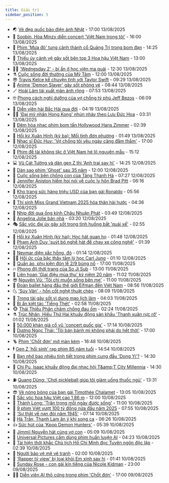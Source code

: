 ```yaml
---
title: Giải trí
sidebar_position: 5
---
```


<!-- vnexpress-giai-tri:START -->
- 🌏 [Vẻ đẹp quốc bảo điện ảnh Nhật](https://vnexpress.net/ve-dep-quoc-bao-dien-anh-nhat-4926279.html) - 17:00 13/08/2025
- 💫 [Soobin, Hòa Minzy diễn concert &#39;Việt Nam trong tôi&#39;](https://vnexpress.net/soobin-hoa-minzy-dien-concert-viet-nam-trong-toi-4926594.html) - 16:00 13/08/2025
- 🌮 [Phim &#39;Mưa đỏ&#39; tung cảnh thành cổ Quảng Trị trong bom đạn](https://vnexpress.net/phim-mua-do-tung-canh-thanh-co-quang-tri-trong-bom-dan-4926575.html) - 14:25 13/08/2025
- 🧠 [Thiếu úy cảnh vệ gây sốt bên top 3 Hoa hậu Việt Nam](https://vnexpress.net/thieu-uy-canh-ve-gay-sot-ben-top-3-hoa-hau-viet-nam-4926558.html) - 13:00 13/08/2025
- 👨‍🏫 [&#39;Wednesday 2&#39; - bí ẩn ở học viện ma quái](https://vnexpress.net/giai-tri/phim/thu-vien-phim/wednesday-533/season-2) - 12:30 13/08/2025
- ⚗️ [Cuộc sống đời thường của Mỹ Tâm](https://vnexpress.net/cuoc-song-doi-thuong-cua-my-tam-4926309.html) - 12:00 13/08/2025
- 😎 [Travis Kelce kể chuyện tình với Taylor Swift](https://vnexpress.net/travis-kelce-ke-chuyen-tinh-voi-taylor-swift-4926178.html) - 09:29 13/08/2025
- 🫣 [Anime &#39;Demon Slayer&#39; gây sốt phòng vé](https://vnexpress.net/anime-demon-slayer-gay-sot-phong-ve-4926256.html) - 08:44 13/08/2025
- 🪄 [Hoài Lâm tái xuất màn ảnh rộng](https://vnexpress.net/hoai-lam-tai-xuat-man-anh-rong-4926403.html) - 07:53 13/08/2025
- 🤓 [Phong cách nghỉ dưỡng của vợ chồng tỷ phú Jeff Bezos](https://vnexpress.net/phong-cach-nghi-duong-cua-vo-chong-ty-phu-jeff-bezos-4926261.html) - 06:09 13/08/2025
- 🫶 [Diễn viên hài Bắc Hải qua đời](https://vnexpress.net/dien-vien-hai-bac-hai-qua-doi-4926312.html) - 04:19 13/08/2025
- 🧑‍🏫 [&#39;Đại mỹ nhân Hong Kong&#39; nhún nhảy theo Lưu Đức Hoa](https://vnexpress.net/dai-my-nhan-hong-kong-nhun-nhay-theo-luu-duc-hoa-4926247.html) - 03:31 13/08/2025
- 🦄 [Đêm hòa nhạc phim bom tấn Hollywood Hans Zimmer](https://vnexpress.net/dem-hoa-nhac-phim-bom-tan-hollywood-hans-zimmer-4925541.html) - 02:39 13/08/2025
- 💫 [Hồi ký Xuân Hinh &lpar;kỳ ba&rpar;: Mối tình đơn phương](https://vnexpress.net/hoi-ky-xuan-hinh-ky-ba-moi-tinh-don-phuong-4924084.html) - 01:49 13/08/2025
- 🎊 [Nhạc sĩ Đức Huy: &#39;Vợ chồng tôi yêu ngày càng đằm thắm&#39;](https://vnexpress.net/nhac-si-duc-huy-vo-chong-toi-yeu-ngay-cang-dam-tham-4925707.html) - 17:00 12/08/2025
- 👹 [Phim đề tài không tặc ở Việt Nam hé lộ nguyên mẫu](https://vnexpress.net/phim-de-tai-khong-tac-o-viet-nam-he-lo-nguyen-mau-4926052.html) - 15:12 12/08/2025
- 💻 [Vũ Cát Tường và dàn gen Z thi &#39;Anh trai say hi&#39;](https://vnexpress.net/vu-cat-tuong-va-dan-gen-z-thi-anh-trai-say-hi-4925992.html) - 14:25 12/08/2025
- 🤡 [Dàn sao phim &#39;Ghost&#39; sau 35 năm](https://vnexpress.net/dan-sao-phim-ghost-sau-35-nam-4925286.html) - 12:00 12/08/2025
- 🥰 [Cuộc sống bên chồng con của Tăng Thanh Hà](https://vnexpress.net/cuoc-song-ben-chong-con-cua-tang-thanh-ha-4925486.html) - 07:27 12/08/2025
- 🚀 [Jennifer Aniston hiếm hoi nói về cuộc ly hôn Brad Pitt](https://vnexpress.net/jennifer-aniston-hiem-hoi-noi-ve-cuoc-ly-hon-brad-pitt-4925788.html) - 06:16 12/08/2025
- 📝 [Kho trang sức hàng triệu USD của bạn gái Ronaldo](https://vnexpress.net/kho-trang-suc-hang-trieu-usd-cua-ban-gai-ronaldo-4925719.html) - 05:56 12/08/2025
- 🐲 [Thí sinh Miss Grand Vietnam 2025 hóa thân hài hước](https://vnexpress.net/thi-sinh-miss-grand-vietnam-2025-hoa-than-hai-huoc-4925606.html) - 04:36 12/08/2025
- 🎃 [Nhịp đời qua ống kính Châu Nhuận Phát](https://vnexpress.net/nhip-doi-qua-ong-kinh-chau-nhuan-phat-4925722.html) - 03:49 12/08/2025
- 🤠 [Angelina Jolie bán nhà](https://vnexpress.net/angelina-jolie-ban-nha-4925684.html) - 03:20 12/08/2025
- 🎭 [Sắc vóc đại úy gây sốt trong tình huống bắt &#39;quái xế&#39;](https://vnexpress.net/sac-voc-dai-uy-gay-sot-trong-tinh-huong-bat-quai-xe-4925587.html) - 02:55 12/08/2025
- 🧰 [Hồi ký Xuân Hinh &lpar;kỳ hai&rpar;: Học hát quan họ](https://vnexpress.net/hoi-ky-xuan-hinh-ky-hai-hoc-hat-quan-ho-4924083.html) - 01:48 12/08/2025
- 🦍 [Phạm Anh Duy &#39;suýt bỏ nghề hát để chạy xe công nghệ&#39;](https://vnexpress.net/pham-anh-duy-suyt-bo-nghe-hat-de-chay-xe-cong-nghe-4922586.html) - 01:39 12/08/2025
- 🌝 [Neymar diện sắc hồng, đỏ](https://vnexpress.net/neymar-dien-sac-hong-do-4922728.html) - 01:14 12/08/2025
- 🧑‍💻 [Hồi ức của bậc thầy tâm lý học Carl Jung](https://vnexpress.net/hoi-uc-cua-bac-thay-tam-ly-hoc-carl-jung-4924908.html) - 01:10 12/08/2025
- 🥸 [Quần áo, phụ kiện đón lễ 2/9 bùng nổ](https://vnexpress.net/quan-ao-phu-kien-don-le-2-9-bung-no-4925404.html) - 17:00 11/08/2025
- 🔥 [Phong độ thời trang của So Ji Sub](https://vnexpress.net/phong-do-thoi-trang-cua-so-ji-sub-4924615.html) - 13:00 11/08/2025
- 🐎 [Liên hoan &#39;Giai điệu mùa thu&#39; kỷ niệm 20 năm](https://vnexpress.net/lien-hoan-giai-dieu-mua-thu-ky-niem-20-nam-4925544.html) - 11:02 11/08/2025
- 😎 [Nguyên Vũ: &#39;Tôi chỉ muốn sống bên mẹ&#39;](https://vnexpress.net/nguyen-vu-toi-chi-muon-song-ben-me-4923897.html) - 11:00 11/08/2025
- 🦄 [Đoàn ballet hàng đầu thế giới Eifman đến Việt Nam](https://vnexpress.net/doan-ballet-hang-dau-the-gioi-eifman-den-viet-nam-4924965.html) - 08:56 11/08/2025
- 🌜 [&#39;Súy Vân&#39; - hồn cốt nghệ thuật chèo](https://vnexpress.net/suy-van-hon-cot-nghe-thuat-cheo-4924970.html) - 08:09 11/08/2025
- 🚦 [Trọng tài gây sốt vì dung mạo lịch lãm](https://vnexpress.net/trong-tai-gay-sot-vi-dung-mao-lich-lam-4925270.html) - 04:03 11/08/2025
- 🧐 [Bí ẩn kiệt tác &#39;Tiếng Thét&#39;](https://vnexpress.net/bi-an-kiet-tac-tieng-thet-4922837.html) - 02:58 11/08/2025
- 🐵 [Thái Thiếu Phân chăm chồng đau ốm](https://vnexpress.net/thai-thieu-phan-cham-chong-dau-om-4925251.html) - 02:24 11/08/2025
- ⚗️ [Trúc Nhân, Hiếu Thứ Hai khuấy động sân khấu &#39;Thanh xuân rực rỡ&#39;](https://vnexpress.net/truc-nhan-hieu-thu-hai-khuay-dong-san-khau-thanh-xuan-ruc-ro-4925188.html) - 01:02 11/08/2025
- 👺 [50.000 khán giả cổ vũ &#39;concert quốc gia&#39;](https://vnexpress.net/50-000-khan-gia-co-vu-concert-quoc-gia-4925180.html) - 17:14 10/08/2025
- 🌊 [Dương Ngọc Thái: &#39;Tôi bán bánh mì không phải do hết thời&#39;](https://vnexpress.net/duong-ngoc-thai-toi-ban-banh-mi-khong-phai-do-het-thoi-4922814.html) - 17:00 10/08/2025
- 🪜 [Phim &#39;Chốt đơn&#39; mở màn kém](https://vnexpress.net/phim-chot-don-mo-man-kem-4925169.html) - 16:48 10/08/2025
- 🕴 [Gen Z &#39;hồi sinh&#39; rạp phim 85 năm tuổi](https://vnexpress.net/gen-z-hoi-sinh-rap-phim-85-nam-tuoi-4925056.html) - 14:54 10/08/2025
- 💃 [Bạn nhớ bao nhiêu tình tiết trong phim cung đấu &#39;Dong Yi&#39;?](https://vnexpress.net/ban-nho-bao-nhieu-tinh-tiet-trong-phim-cung-dau-dong-yi-4924850.html) - 14:30 10/08/2025
- 🦄 [Chi Pu, Isaac khuấy động đại nhạc hội T&amp;amp;T City Millennia](https://vnexpress.net/chi-pu-isaac-khuay-dong-dai-nhac-hoi-t-t-city-millennia-4925162.html) - 14:30 10/08/2025
- ⛽️ [Quang Dũng: &#39;Chơi pickleball giúp tôi giảm uống thuốc ngủ&#39;](https://vnexpress.net/quang-dung-choi-pickleball-giup-toi-giam-uong-thuoc-ngu-4924223.html) - 13:31 10/08/2025
- 😎 [Vẻ nóng bỏng của bạn gái Timothée Chalamet](https://vnexpress.net/ve-nong-bong-cua-ban-gai-timothee-chalamet-4925107.html) - 13:05 10/08/2025
- 🌊 [Sắc vóc hoa hậu Việt cao 1,86 m](https://vnexpress.net/sac-voc-hoa-hau-viet-cao-1-86-m-4924730.html) - 12:00 10/08/2025
- 🐲 [Thành Long: &#39;Trân trọng mỗi ngày được sống&#39;](https://vnexpress.net/thanh-long-tran-trong-moi-ngay-duoc-song-4925037.html) - 11:00 10/08/2025
- 💂 [9 phim Việt vượt 100 tỷ đồng nửa đầu năm 2025](https://vnexpress.net/9-phim-viet-vuot-100-ty-dong-nua-dau-nam-2025-4925017.html) - 07:55 10/08/2025
- 🙉 [&#39;Sự thật về nạn đói năm 1945&#39;](https://vnexpress.net/su-that-ve-nan-doi-nam-1945-4922093.html) - 07:14 10/08/2025
- 💪 [Hà Trần, Thanh Lam ăn ý khi song ca](https://vnexpress.net/ha-tran-thanh-lam-an-y-khi-song-ca-4925014.html) - 06:26 10/08/2025
- 👍 [Sức hút của &#39;Kpop Demon Hunters&#39;](https://vnexpress.net/suc-hut-cua-kpop-demon-hunters-4925007.html) - 05:39 10/08/2025
- 💪 [Jimmii Nguyễn hát cùng vợ con](https://vnexpress.net/jimmii-nguyen-hat-cung-vo-con-4925015.html) - 05:09 10/08/2025
- 💄 [Universal Pictures cấm dùng phim huấn luyện AI](https://vnexpress.net/universal-pictures-cam-dung-phim-huan-luyen-ai-4924762.html) - 04:23 10/08/2025
- 🦩 [Tái hiện thời khắc Chủ tịch Hồ Chí Minh đọc Tuyên ngôn độc lập](https://vnexpress.net/tai-hien-thoi-khac-chu-tich-ho-chi-minh-doc-tuyen-ngon-doc-lap-4925004.html) - 02:39 10/08/2025
- 🥸 [Người bảo vệ mê vẽ tranh](https://vnexpress.net/nguoi-bao-ve-me-ve-tranh-4923279.html) - 02:00 10/08/2025
- 🧰 [&#39;Rapper tỷ view&#39; bị loại khỏi Em xinh say hi](https://vnexpress.net/rapper-ty-view-bi-loai-khoi-em-xinh-say-hi-4924964.html) - 01:41 10/08/2025
- 💼 [Sunday Rose - con gái kín tiếng của Nicole Kidman](https://vnexpress.net/sunday-rose-con-gai-kin-tieng-cua-nicole-kidman-4924799.html) - 23:00 09/08/2025
- 🧑‍💻 [Diễn viên AI thô cứng trong phim &#39;Chốt đơn&#39;](https://vnexpress.net/giai-tri/phim/thu-vien-phim/chot-don-829) - 17:00 09/08/2025<!-- vnexpress-giai-tri:END -->
